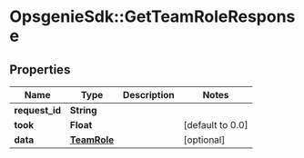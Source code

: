 # OpsgenieSdk::GetTeamRoleResponse

## Properties
Name | Type | Description | Notes
------------ | ------------- | ------------- | -------------
**request_id** | **String** |  | 
**took** | **Float** |  | [default to 0.0]
**data** | [**TeamRole**](TeamRole.md) |  | [optional] 


